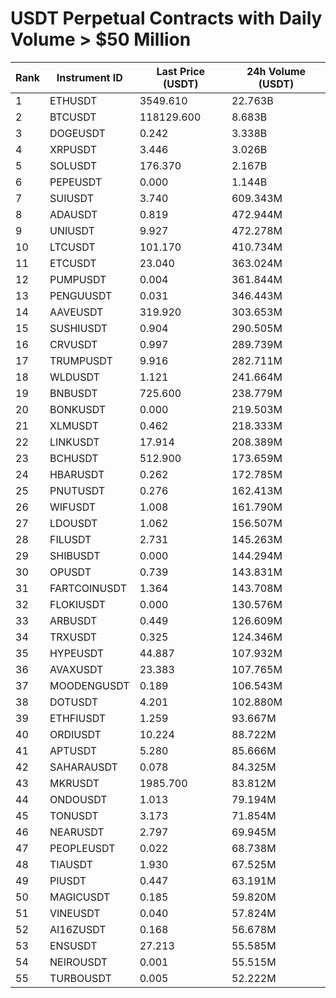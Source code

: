 # USDT Perpetual Contracts with Daily Volume > $50 Million

| Rank | Instrument ID | Last Price (USDT) | 24h Volume (USDT) |
|------|---------------|-------------------|-------------------|
| 1 | ETHUSDT | 3549.610 | 22.763B |
| 2 | BTCUSDT | 118129.600 | 8.683B |
| 3 | DOGEUSDT | 0.242 | 3.338B |
| 4 | XRPUSDT | 3.446 | 3.026B |
| 5 | SOLUSDT | 176.370 | 2.167B |
| 6 | PEPEUSDT | 0.000 | 1.144B |
| 7 | SUIUSDT | 3.740 | 609.343M |
| 8 | ADAUSDT | 0.819 | 472.944M |
| 9 | UNIUSDT | 9.927 | 472.278M |
| 10 | LTCUSDT | 101.170 | 410.734M |
| 11 | ETCUSDT | 23.040 | 363.024M |
| 12 | PUMPUSDT | 0.004 | 361.844M |
| 13 | PENGUUSDT | 0.031 | 346.443M |
| 14 | AAVEUSDT | 319.920 | 303.653M |
| 15 | SUSHIUSDT | 0.904 | 290.505M |
| 16 | CRVUSDT | 0.997 | 289.739M |
| 17 | TRUMPUSDT | 9.916 | 282.711M |
| 18 | WLDUSDT | 1.121 | 241.664M |
| 19 | BNBUSDT | 725.600 | 238.779M |
| 20 | BONKUSDT | 0.000 | 219.503M |
| 21 | XLMUSDT | 0.462 | 218.333M |
| 22 | LINKUSDT | 17.914 | 208.389M |
| 23 | BCHUSDT | 512.900 | 173.659M |
| 24 | HBARUSDT | 0.262 | 172.785M |
| 25 | PNUTUSDT | 0.276 | 162.413M |
| 26 | WIFUSDT | 1.008 | 161.790M |
| 27 | LDOUSDT | 1.062 | 156.507M |
| 28 | FILUSDT | 2.731 | 145.263M |
| 29 | SHIBUSDT | 0.000 | 144.294M |
| 30 | OPUSDT | 0.739 | 143.831M |
| 31 | FARTCOINUSDT | 1.364 | 143.708M |
| 32 | FLOKIUSDT | 0.000 | 130.576M |
| 33 | ARBUSDT | 0.449 | 126.609M |
| 34 | TRXUSDT | 0.325 | 124.346M |
| 35 | HYPEUSDT | 44.887 | 107.932M |
| 36 | AVAXUSDT | 23.383 | 107.765M |
| 37 | MOODENGUSDT | 0.189 | 106.543M |
| 38 | DOTUSDT | 4.201 | 102.880M |
| 39 | ETHFIUSDT | 1.259 | 93.667M |
| 40 | ORDIUSDT | 10.224 | 88.722M |
| 41 | APTUSDT | 5.280 | 85.666M |
| 42 | SAHARAUSDT | 0.078 | 84.325M |
| 43 | MKRUSDT | 1985.700 | 83.812M |
| 44 | ONDOUSDT | 1.013 | 79.194M |
| 45 | TONUSDT | 3.173 | 71.854M |
| 46 | NEARUSDT | 2.797 | 69.945M |
| 47 | PEOPLEUSDT | 0.022 | 68.738M |
| 48 | TIAUSDT | 1.930 | 67.525M |
| 49 | PIUSDT | 0.447 | 63.191M |
| 50 | MAGICUSDT | 0.185 | 59.820M |
| 51 | VINEUSDT | 0.040 | 57.824M |
| 52 | AI16ZUSDT | 0.168 | 56.678M |
| 53 | ENSUSDT | 27.213 | 55.585M |
| 54 | NEIROUSDT | 0.001 | 55.515M |
| 55 | TURBOUSDT | 0.005 | 52.222M |
